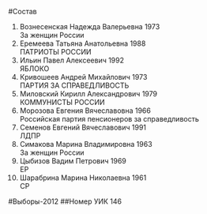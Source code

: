 #Состав
1. Вознесенская Надежда Валерьевна 1973   
    За женщин России
2. Еремеева Татьяна Анатольевна 1988   
    ПАТРИОТЫ РОССИИ
3. Ильин Павел Алексеевич 1992   
    ЯБЛОКО
4. Кривошеев Андрей Михайлович 1973   
    ПАРТИЯ ЗА СПРАВЕДЛИВОСТЬ
5. Миловский Кирилл Александрович 1979   
    КОММУНИСТЫ РОССИИ
6. Морозова Евгения Вячеславовна 1966   
    Российская партия пенсионеров за справедливость
7. Семенов Евгений Вячеславович 1991   
    ЛДПР
8. Симакова Марина Владимировна 1963   
    За женщин России
9. Цыбизов Вадим Петрович 1969   
    ЕР
10. Шарабрина Марина Николаевна 1961   
    СР

#Выборы-2012
##Номер УИК
146